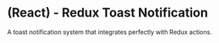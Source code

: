 # (React) - Redux Toast Notification

A toast notification system that integrates perfectly with Redux actions.